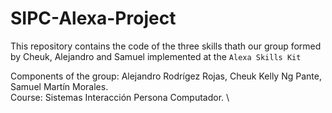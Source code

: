 # SIPC-Alexa-Project
This repository contains the code of the three skills thath our group formed by Cheuk, Alejandro and Samuel implemented at the `Alexa Skills Kit`


Components of the group: Alejandro Rodrígez Rojas, Cheuk Kelly Ng Pante, Samuel Martín Morales. \
Course: Sistemas Interacción Persona Computador. \
